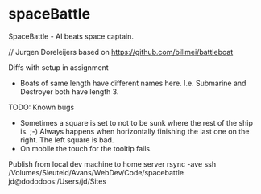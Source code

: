 # spaceBattle

SpaceBattle - AI beats space captain.

// Jurgen Doreleijers based on https://github.com/billmei/battleboat

Diffs with setup in assignment
- Boats of same length have different names here. I.e. 
    Submarine and Destroyer both have length 3.

TODO: Known bugs
- Sometimes a square is set to not to be sunk where the rest of the ship is. ;-)
Always happens when horizontally finishing the last one on the right. The left square is bad.
- On mobile the touch for the tooltip fails.

Publish from local dev machine to home server
rsync -ave ssh /Volumes/Sleuteld/Avans/WebDev/Code/spacebattle \
  jd@dododoos:/Users/jd/Sites

